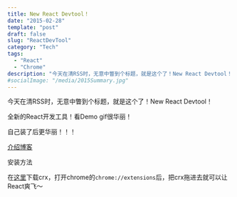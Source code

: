 ```yaml
---
title: New React Devtool！
date: "2015-02-28"
template: "post"
draft: false
slug: "ReactDevTool"
category: "Tech"
tags:
  - "React"
  - "Chrome"
description: "今天在清RSS时，无意中瞥到个标题，就是这个了！New React Devtool！全新的React开发工具！看Demo gif很华丽！自己装了后更华丽！！！"
#socialImage: "/media/2015Summary.jpg"
---
```


今天在清RSS时，无意中瞥到个标题，就是这个了！New React Devtool！

全新的React开发工具！看Demo gif很华丽！

自己装了后更华丽！！！

[介绍博客](http://facebook.github.io/react/blog/2015/08/03/new-react-devtools-beta.html)

安装方法

在[这里](https://s3.amazonaws.com/github-cloud/releases/12601374/1f8a3820-39ec-11e5-9c08-4479162af5b7.crx?response-content-disposition=attachment%3B%20filename%3Dreact-devtools-chrome.crx&response-content-type=application/octet-stream&AWSAccessKeyId=AKIAISTNZFOVBIJMK3TQ&Expires=1438853842&Signature=TW8apTt6p5UF8BIvRu2q7cZPBDY%3D)下载crx，打开chrome的`chrome://extensions`后，把crx拖进去就可以让React爽飞～
